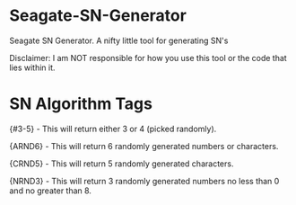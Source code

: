 # Seagate-SN-Generator
Seagate SN Generator. A nifty little tool for generating SN's

Disclaimer: I am NOT responsible for how you use this tool or the code that lies within it.

# SN Algorithm Tags
{#3-5} - This will return either 3 or 4 (picked randomly).

{ARND6} - This will return 6 randomly generated numbers or characters.

{CRND5} - This will return 5 randomly generated characters.

{NRND3} - This will return 3 randomly generated numbers no less than 0 and no greater than 8.
